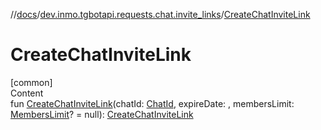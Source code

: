 //[docs](../../index.md)/[dev.inmo.tgbotapi.requests.chat.invite_links](index.md)/[CreateChatInviteLink](-create-chat-invite-link.md)



# CreateChatInviteLink  
[common]  
Content  
fun [CreateChatInviteLink](-create-chat-invite-link.md)(chatId: [ChatId](../dev.inmo.tgbotapi.types/-chat-id/index.md), expireDate: , membersLimit: [MembersLimit](../dev.inmo.tgbotapi.types/index.md#%5Bdev.inmo.tgbotapi.types%2FMembersLimit%2F%2F%2FPointingToDeclaration%2F%5D%2FClasslikes%2F625018081)? = null): [CreateChatInviteLink](-create-chat-invite-link/index.md)  



